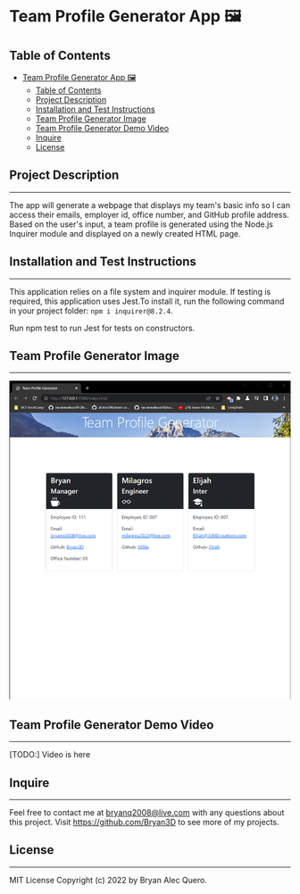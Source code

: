 # Team Profile Generator App 🖼️

## Table of Contents

- [Team Profile Generator App 🖼️](#team-profile-generator-app-️)
  - [Table of Contents](#table-of-contents)
  - [Project Description](#project-description)
  - [Installation and Test Instructions](#installation-and-test-instructions)
  - [Team Profile Generator Image](#team-profile-generator-image)
  - [Team Profile Generator Demo Video](#team-profile-generator-demo-video)
  - [Inquire](#inquire)
  - [License](#license)
  
## Project Description

---
The app will generate a webpage that displays my team's basic info so I can access their emails, employer id, office number, and GitHub profile address. Based on the user's input, a team profile is generated using the Node.js Inquirer module and displayed on a newly created HTML page.
  
## Installation and Test Instructions

---
This application relies on a file system and inquirer module. If testing is required, this application uses Jest.To install it, run the following command in your project folder: `npm i inquirer@8.2.4`.

Run npm test to run Jest for tests on constructors.

## Team Profile Generator Image

---

![Alt text](assets/img/2022-12-12%2014_00_02-Team%20Profile%20Generator.png)

## Team Profile Generator Demo Video

---

[TODO:] Video is here

## Inquire

---
Feel free to contact me at bryanq2008@live.com with any questions about this project. Visit <https://github.com/Bryan3D> to see more of my projects.

## License

---
MIT License Copyright (c) 2022 by Bryan Alec Quero.
